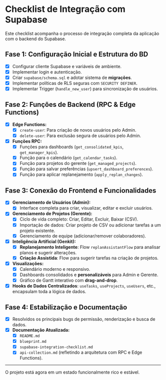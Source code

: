 # Checklist de Integração com Supabase

Este checklist acompanha o processo de integração completa da aplicação com o backend do Supabase.

## Fase 1: Configuração Inicial e Estrutura do BD

-   [x] Configurar cliente Supabase e variáveis de ambiente.
-   [x] Implementar login e autenticação.
-   [x] Criar `supabase/schema.sql` e adotar sistema de **migrações**.
-   [x] Implementar políticas de RLS seguras com `SECURITY DEFINER`.
-   [x] Implementar Trigger (`handle_new_user`) para sincronização de usuários.

## Fase 2: Funções de Backend (RPC & Edge Functions)

-   [x] **Edge Functions:**
    -   [x] `create-user`: Para criação de novos usuários pelo Admin.
    -   [x] `delete-user`: Para exclusão segura de usuários pelo Admin.
-   [x] **Funções RPC:**
    -   [x] Funções para dashboards (`get_consolidated_kpis`, `get_manager_kpis`).
    -   [x] Função para o calendário (`get_calendar_tasks`).
    -   [x] Função para projetos do gerente (`get_managed_projects`).
    -   [x] Função para salvar preferências (`upsert_dashboard_preferences`).
    -   [x] Função para aplicar replanejamento (`apply_replan_changes`).

## Fase 3: Conexão do Frontend e Funcionalidades

-   [x] **Gerenciamento de Usuários (Admin):**
    -   [x] Interface completa para criar, visualizar, editar e excluir usuários.
-   [x] **Gerenciamento de Projetos (Gerente):**
    -   [x] Ciclo de vida completo: Criar, Editar, Excluir, Baixar (CSV).
    -   [x] Importação de dados: Criar projeto de CSV ou adicionar tarefas a um projeto existente.
    -   [x] Gerenciamento de equipe (adicionar/remover colaboradores).
-   [x] **Inteligência Artificial (Genkit):**
    -   [x] **Replanejamento Inteligente**: Flow `replanAssistantFlow` para analisar planos e sugerir alterações.
    -   [x] **Criação Assistida**: Flow para sugerir tarefas na criação de projetos.
-   [x] **Visualizações:**
    -   [x] Calendário moderno e responsivo.
    -   [x] Dashboards consolidados e **personalizáveis** para Admin e Gerente.
    -   [x] Gráfico de Gantt interativo com **drag-and-drop**.
-   [x] **Hooks de Dados Centralizados**: `useTasks`, `useProjects`, `useUsers`, etc., encapsulam toda a lógica de dados.

## Fase 4: Estabilização e Documentação

-   [x] Resolvidos os principais bugs de permissão, renderização e busca de dados.
-   [x] **Documentação Atualizada:**
    -   [x] `README.md`
    -   [x] `blueprint.md`
    -   [x] `supabase-integration-checklist.md`
    -   [x] `api-collection.md` (refletindo a arquitetura com RPC e Edge Functions).

---
O projeto está agora em um estado funcionalmente rico e estável.
